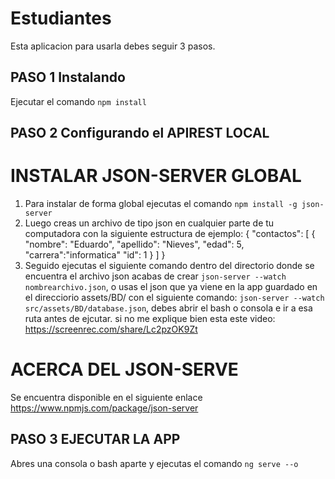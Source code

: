 # Estudiantes

Esta aplicacion para usarla debes seguir 3 pasos.
## PASO 1 Instalando
Ejecutar el comando `npm install`

## PASO 2 Configurando el APIREST LOCAL
# INSTALAR JSON-SERVER GLOBAL
1. Para instalar de forma global ejecutas el comando 
`npm install -g json-server`
2. Luego creas un archivo de tipo json en cualquier parte de tu computadora con la siguiente estructura de ejemplo:
{
  "contactos": [
    {
      "nombre": "Eduardo",
      "apellido": "Nieves",
      "edad": 5,
      "carrera":"informatica"
      "id": 1
    }
  ]
}
3. Seguido ejecutas el siguiente comando dentro del directorio donde se encuentra el archivo json acabas de  crear `json-server --watch nombrearchivo.json`, o usas el json que ya viene en la app guardado en el direcciorio assets/BD/ con el siguiente comando: `json-server --watch src/assets/BD/database.json`, debes abrir el bash o consola e ir a esa ruta antes de ejcutar.
 si no me explique bien esta este video:
 https://screenrec.com/share/Lc2pzOK9Zt
# ACERCA DEL JSON-SERVE
Se encuentra disponible en el siguiente enlace 
https://www.npmjs.com/package/json-server
## PASO 3 EJECUTAR LA APP

Abres una consola o bash aparte y ejecutas el comando `ng serve --o`
